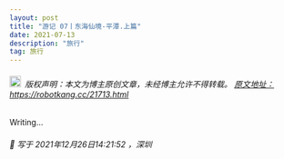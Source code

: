 ```yaml
---
layout: post
title: "游记 07丨东海仙境-平潭.上篇"
date: 2021-07-13 
description: "旅行"
tag: 旅行
---   
```


<h6><img src="https://robotkang-1257995526.cos.ap-chengdu.myqcloud.com/icon/copyright.png" alt="copyright" style="display:inline;margin-bottom: -5px;" width="20" height="20"> 版权声明：本文为博主原创文章，未经博主允许不得转载。
<a target="_blank" href="https://robotkang.cc/21713.html">原文地址：https://robotkang.cc/21713.html </a>
</h6>      


Writing...






<h6> 

📌 写于 2021年12月26日14:21:52 ，深圳                               

</h6>  
  
